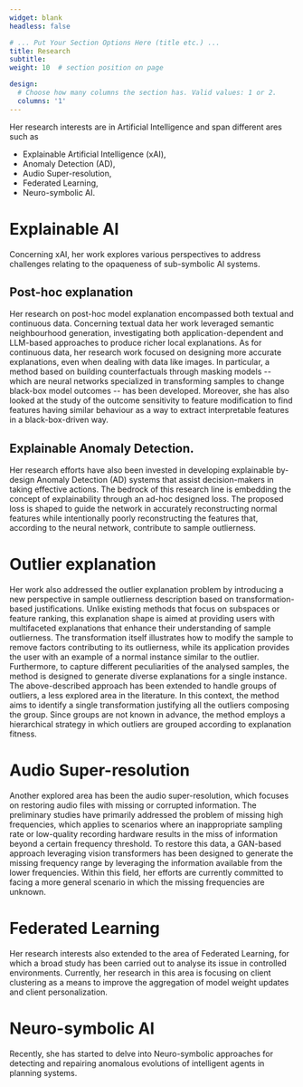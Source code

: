 ```yaml
---
widget: blank
headless: false

# ... Put Your Section Options Here (title etc.) ...
title: Research
subtitle:
weight: 10  # section position on page

design:
  # Choose how many columns the section has. Valid values: 1 or 2.
  columns: '1'
---
```


Her research interests are in Artificial Intelligence and span different ares such as 
    
* Explainable Artificial Intelligence (xAI),
* Anomaly Detection (AD),
* Audio Super-resolution,
* Federated Learning,
* Neuro-symbolic AI.

# Explainable AI
Concerning xAI, her work explores various perspectives to address challenges relating to the opaqueness of sub-symbolic AI systems.

## Post-hoc explanation
Her research on post-hoc model explanation encompassed both textual and continuous data. Concerning textual data her work leveraged semantic neighbourhood generation, investigating both application-dependent and LLM-based approaches to produce richer local explanations. As for continuous data, her research work focused on designing more accurate explanations, even when dealing with data like images.
In particular, a method based on building counterfactuals through masking models -- which are neural networks specialized in transforming samples to change black-box model outcomes -- has been developed. 
Moreover, she has also looked at the study of the outcome sensitivity to feature modification to find features having similar behaviour as a way to extract interpretable features in a black-box-driven way.

## Explainable Anomaly Detection.
Her research efforts have also been invested in developing explainable by-design Anomaly Detection (AD) systems that assist decision-makers in taking effective actions.
The bedrock of this research line is embedding the concept of explainability through an ad-hoc designed loss. The proposed loss is shaped to guide the network in accurately reconstructing normal features while intentionally poorly reconstructing the features that, according to the neural network, contribute to sample outlierness.

# Outlier explanation
Her work also addressed the outlier explanation problem by introducing a new perspective in sample outlierness description based on transformation-based justifications. Unlike existing methods that focus on subspaces or feature ranking, this explanation shape is aimed at providing users with multifaceted explanations that enhance their understanding of sample outlierness. The transformation itself illustrates how to modify the sample to remove factors contributing to its outlierness, while its application provides the user with an example of a normal instance similar to the outlier. Furthermore, to capture different peculiarities of the analysed samples, the method is designed to generate diverse explanations for a single instance.
The above-described approach has been extended to handle groups of outliers, a less explored area in the literature. 
In this context, the method aims to identify a single transformation justifying all the outliers composing the group. 
Since groups are not known in advance, the method employs a hierarchical strategy in which outliers are grouped according to explanation fitness.

# Audio Super-resolution
Another explored area has been the audio super-resolution, which focuses on restoring audio files with missing or corrupted information. 
The preliminary studies have primarily addressed the problem of missing high frequencies, which applies to scenarios where an inappropriate sampling rate or low-quality recording hardware results in the miss of information beyond a certain frequency threshold.
To restore this data, a GAN-based approach leveraging vision transformers has been designed to generate the missing frequency range by leveraging the information available from the lower frequencies.
Within this field, her efforts are currently committed to facing a more general scenario in which the missing frequencies are unknown.

# Federated Learning
Her research interests also extended to the area of Federated Learning, for which a broad study has been carried out to analyse its issue in controlled environments. Currently,  her research in this area is focusing on client clustering as a means to improve the aggregation of model weight updates and client personalization.

# Neuro-symbolic AI
Recently, she has started to delve into Neuro-symbolic approaches for detecting and repairing anomalous evolutions of intelligent agents in planning
systems.
